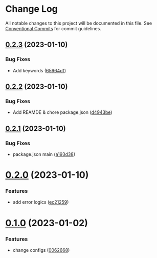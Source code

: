 # Change Log

All notable changes to this project will be documented in this file.
See [Conventional Commits](https://conventionalcommits.org) for commit guidelines.

## [0.2.3](https://github.toss.com/toss/packlint/compare/v0.2.2...v0.2.3) (2023-01-10)

### Bug Fixes

* Add keywords ([65664df](https://github.toss.com/toss/packlint/commit/65664dfc807502a3dc0f21650b4c26ed5995f800))

## [0.2.2](https://github.toss.com/toss/packlint/compare/v0.2.1...v0.2.2) (2023-01-10)

### Bug Fixes

* Add REAMDE & chore package.json ([d4943be](https://github.toss.com/toss/packlint/commit/d4943be5026a080d86dd33012b5c5279a64a6454))

## [0.2.1](https://github.com/toss/packlint/compare/v0.2.0...v0.2.1) (2023-01-10)

### Bug Fixes

* package.json main ([a193d38](https://github.com/toss/packlint/commit/a193d380078d6b04accb165be15f9bd7de8a97b1))

# [0.2.0](https://github.com/toss/packlint/compare/v0.1.0...v0.2.0) (2023-01-10)

### Features

* add error logics ([ec21259](https://github.com/toss/packlint/commit/ec2125902eaad2cdee5c4e11ec8c26d60b9aebdc))

# [0.1.0](https://github.com/toss/packlint/compare/v0.0.9...v0.1.0) (2023-01-02)

### Features

* change configs ([0062668](https://github.com/toss/packlint/commit/006266897800c0c34a18b76fe977edec9d2666ad))
